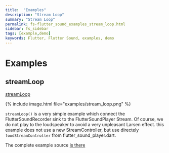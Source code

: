 ```yaml
---
title:  "Examples"
description: "Stream Loop"
summary: "Stream Loop"
permalink: fs-flutter_sound_examples_stream_loop.html
sidebar: fs_sidebar
tags: [example,demo]
keywords: Flutter, Flutter Sound, examples, demo
---
```

# Examples


## streamLoop

[streamLoop](https://github.com/dooboolab/flutter_sound/blob/master/flutter_sound/example/lib/streamLoop/stream_loop.dart)

{% include image.html file="examples/stream_loop.png" %}

`streamLoop()` is a very simple example which connect the FlutterSoundRecorder sink to the FlutterSoundPlayer Stream. Of course, we do not play to the loudspeaker to avoid a very unpleasant Larsen effect. this example does not use a new StreamController, but use directely `foodStreamController` from flutter\_sound\_player.dart.

The complete example source [is there](https://github.com/dooboolab/flutter_sound/blob/master/flutter_sound/example/lib/streamLoop/stream_loop.dart)

